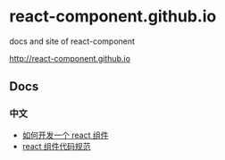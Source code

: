 # react-component.github.io

docs and site of react-component

http://react-component.github.io


## Docs

### 中文

- [如何开发一个 react 组件](https://github.com/react-component/react-component.github.io/blob/master/docs/zh-cn/how-to-write-a-rc-component.md)
- [react 组件代码规范](https://github.com/react-component/react-component.github.io/blob/master/docs/zh-cn/rc-component-code-style.md)
